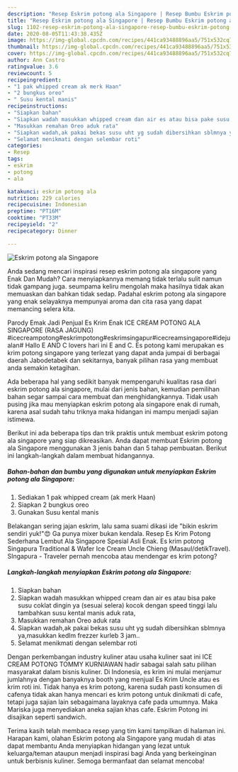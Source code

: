 ```yaml
---
description: "Resep Eskrim potong ala Singapore | Resep Bumbu Eskrim potong ala Singapore Yang Mudah Dan Praktis"
title: "Resep Eskrim potong ala Singapore | Resep Bumbu Eskrim potong ala Singapore Yang Mudah Dan Praktis"
slug: 1102-resep-eskrim-potong-ala-singapore-resep-bumbu-eskrim-potong-ala-singapore-yang-mudah-dan-praktis
date: 2020-08-05T11:43:38.435Z
image: https://img-global.cpcdn.com/recipes/441ca93488896aa5/751x532cq70/eskrim-potong-ala-singapore-foto-resep-utama.jpg
thumbnail: https://img-global.cpcdn.com/recipes/441ca93488896aa5/751x532cq70/eskrim-potong-ala-singapore-foto-resep-utama.jpg
cover: https://img-global.cpcdn.com/recipes/441ca93488896aa5/751x532cq70/eskrim-potong-ala-singapore-foto-resep-utama.jpg
author: Ann Castro
ratingvalue: 3.6
reviewcount: 5
recipeingredient:
- "1 pak whipped cream ak merk Haan"
- "2 bungkus oreo"
- " Susu kental manis"
recipeinstructions:
- "Siapkan bahan"
- "Siapkan wadah masukkan whipped cream dan air es atau bisa pake susu coklat dingin ya (sesuai selera) kocok dengan speed tinggi lalu tambahkan susu kental manis aduk rata,"
- "Masukkan remahan Oreo aduk rata"
- "Siapkan wadah,ak pakai bekas susu uht yg sudah dibersihkan sblmnya ya,masukkan kedlm frezzer kurleb 3 jam.."
- "Selamat menikmati dengan selembar roti"
categories:
- Resep
tags:
- eskrim
- potong
- ala

katakunci: eskrim potong ala 
nutrition: 229 calories
recipecuisine: Indonesian
preptime: "PT16M"
cooktime: "PT33M"
recipeyield: "2"
recipecategory: Dinner

---
```



![Eskrim potong ala Singapore](https://img-global.cpcdn.com/recipes/441ca93488896aa5/751x532cq70/eskrim-potong-ala-singapore-foto-resep-utama.jpg)

Anda sedang mencari inspirasi resep eskrim potong ala singapore yang Enak Dan Mudah? Cara menyiapkannya memang tidak terlalu sulit namun tidak gampang juga. seumpama keliru mengolah maka hasilnya tidak akan memuaskan dan bahkan tidak sedap. Padahal eskrim potong ala singapore yang enak selayaknya mempunyai aroma dan cita rasa yang dapat memancing selera kita.

Parody Emak Jadi Penjual Es Krim Enak ICE CREAM POTONG ALA SINGAPORE (RASA JAGUNG) #icecreampotong#eskrimpotong#eskrimsingapur#icecreamsingapore#idejualan# Hallo E AND C lovers hari ini E and C. Es potong kami merupakan es krim potong singapore yang terlezat yang dapat anda jumpai di berbagai daerah Jabodetabek dan sekitarnya, banyak pilihan rasa yang membuat anda semakin ketagihan.

Ada beberapa hal yang sedikit banyak mempengaruhi kualitas rasa dari eskrim potong ala singapore, mulai dari jenis bahan, kemudian pemilihan bahan segar sampai cara membuat dan menghidangkannya. Tidak usah pusing jika mau menyiapkan eskrim potong ala singapore enak di rumah, karena asal sudah tahu triknya maka hidangan ini mampu menjadi sajian istimewa.


Berikut ini ada beberapa tips dan trik praktis untuk membuat eskrim potong ala singapore yang siap dikreasikan. Anda dapat membuat Eskrim potong ala Singapore menggunakan 3 jenis bahan dan 5 tahap pembuatan. Berikut ini langkah-langkah dalam membuat hidangannya.

<!--inarticleads1-->

##### Bahan-bahan dan bumbu yang digunakan untuk menyiapkan Eskrim potong ala Singapore:

1. Sediakan 1 pak whipped cream (ak merk Haan)
1. Siapkan 2 bungkus oreo
1. Gunakan  Susu kental manis


Belakangan sering jajan eskrim, lalu sama suami dikasi ide &#34;bikin eskrim sendiri yuk!&#34;😍 Ga punya mixer bukan kendala. Resep Es Krim Potong Sederhana Lembut Ala Singapore Spesial Asli Enak. Es krim potong Singapura Traditional &amp; Wafer Ice Cream Uncle Chieng (Masaul/detikTravel). SIngapura - Traveler pernah mencoba atau mendengar es krim potong? 

<!--inarticleads2-->

##### Langkah-langkah menyiapkan Eskrim potong ala Singapore:

1. Siapkan bahan
1. Siapkan wadah masukkan whipped cream dan air es atau bisa pake susu coklat dingin ya (sesuai selera) kocok dengan speed tinggi lalu tambahkan susu kental manis aduk rata,
1. Masukkan remahan Oreo aduk rata
1. Siapkan wadah,ak pakai bekas susu uht yg sudah dibersihkan sblmnya ya,masukkan kedlm frezzer kurleb 3 jam..
1. Selamat menikmati dengan selembar roti


Dengan perkembangan industry kuliner atau usaha kuliner saat ini ICE CREAM POTONG TOMMY KURNIAWAN hadir sabagai salah satu pilihan masyarakat dalam bisnis kuliner. Di Indonesia, es krim ini mulai menjamur jumlahnya dengan banyaknya booth yang menjual Es Krim Uncle atau es krim roti ini. Tidak hanya es krim potong, karena sudah pasti konsumen di cafenya tidak akan hanya mencari es krim potong untuk dinikmati di cafe, tetapi juga sajian lain sebagaimana layaknya cafe pada umumnya. Maka Mariska juga menyediakan aneka sajian khas cafe. Eskrim Potong ini disajikan seperti sandwich. 

Terima kasih telah membaca resep yang tim kami tampilkan di halaman ini. Harapan kami, olahan Eskrim potong ala Singapore yang mudah di atas dapat membantu Anda menyiapkan hidangan yang lezat untuk keluarga/teman ataupun menjadi inspirasi bagi Anda yang berkeinginan untuk berbisnis kuliner. Semoga bermanfaat dan selamat mencoba!
